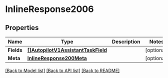 # InlineResponse2006

## Properties

Name | Type | Description | Notes
------------ | ------------- | ------------- | -------------
**Fields** | [**[]AutopilotV1AssistantTaskField**](autopilot.v1.assistant.task.field.md) |  | [optional] 
**Meta** | [**InlineResponse200Meta**](inline_response_200_meta.md) |  | [optional] 

[[Back to Model list]](../README.md#documentation-for-models) [[Back to API list]](../README.md#documentation-for-api-endpoints) [[Back to README]](../README.md)


